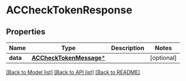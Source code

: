 # ACCheckTokenResponse

## Properties
Name | Type | Description | Notes
------------ | ------------- | ------------- | -------------
**data** | [**ACCheckTokenMessage***](ACCheckTokenMessage.md) |  | [optional] 

[[Back to Model list]](../README.md#documentation-for-models) [[Back to API list]](../README.md#documentation-for-api-endpoints) [[Back to README]](../README.md)


